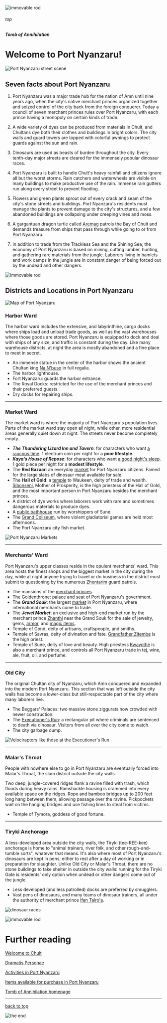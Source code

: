 
![immovable rod](../../images/immovable-rod.jpg)

###### top

##### Tomb of Annihilation

# Welcome to **Port Nyanzaru**!

![Port Nyanzaru street scene](images/port-nyanzaru.jpg)

## Seven facts about Port Nyanzaru

1. Port Nyanzaru was a major trade hub for the nation of Amn until nine years ago, when the city's native merchant princes organized together and seized control of the city back from the foreign conquerer. Today a council of seven merchant princes rules over Port Nyanzaru, with each prince having a monopoly on certain kinds of trade.

2. A wide variety of dyes can be produced from materials in Chult, and Chultans dye both their clothes and buildings in bright colors. The city walls and guard towers are topped with colorful awnings to protect guards against the sun and rain.

3. Dinosaurs are used as beasts of burden throughout the city. Every tenth-day major streets are cleared for the immensely popular dinosaur races.

4. Port Nyanzaru is built to handle Chult's heavy rainfall and citizens ignore all but the worst storms. Rain catchers and waterwheels are visible on many buildings to make productive use of the rain. Immense rain gutters run along every street to prevent flooding.

5. Flowers and green plants sprout out of every crack and seam of the city's stone streets and buildings. Port Nyanzaru's residents must manage the plants to prevent damage to the city's structures, and a few abandoned buildings are collapsing under creeping vines and moss.

6. A gargantuan dragon turtle called [Aremag](dramatis_personae.md#aremag) patrols the Bay of Chult and demands treasure from ships that pass through while going to or from Port Nyanzaru.

7. In addition to trade from the Trackless Sea and the Shining Sea, the economy of Port Nyanzaru is based on mining, cutting lumber, hunting, and gathering rare materials from the jungle. Laborers living in hamlets and work camps in the jungle are in constant danger of being forced out by the undead and other dangers.

![immovable rod](../../images/immovable-rod.jpg)

## Districts and Locations in Port Nyanzaru

![Map of Port Nyanzaru](images/port-nyanzaru.png)

### Harbor Ward
The harbor ward includes the extensive, and labyrinthine, cargo docks where ships load and unload trade goods, as well as the vast warehouses where those goods are stored. Port Nyanzaru is equipped to dock and deal with ships of any size, and traffic is constant during the day. Like many warehouse districts, at night the area is mostly abandoned and a fine place to meet in secret.

- An immense statue in the center of the harbor shows the ancient Chultan king [Na N'buso](dramatis_personae.md#na-nbuso) in full regalia.
- The harbor lighthouse.
- Fort Nyanzaru: guards the harbor entrance.
- The Royal Docks: restricted for the use of the merchant princes and their preferred guests.
- Dry docks for repairing ships.

---

### Market Ward
The market ward is where the majority of Port Nyanzaru's population lives. Parts of the market ward stay open all night, while other, more residential areas generally quiet down at night. The streets never become completely empty.

- _**The Thundering Lizard Inn and Tavern**_: for characters who want [a raucous time](activities_in_Port_Nyanzaru.md#port-nyanzaru-the-thundering-lizard-tavern). 1 electrum coin per night for a **poor lifestyle**.
- _**Kaya's House of Repose**_: for characters who want [a good night's sleep](activities_in_Port_Nyanzaru.md#port-nyanzaru-kayas-house-of-repose). 1 gold piece per night for a **modest lifestyle**.
- The __Red Bazaar__: an everyday [market](activities_in_Port_Nyanzaru.md#selling-loot-or-items) for Port Nyanzaru citizens. Famed for the large slabs of dinosaur meat available for sale.
- The __Hall of Gold__: a [temple](activities_in_Port_Nyanzaru.md#worshipping) to Waukeen, deity of trade and wealth. [Sibonseni](dramatis_personae.md#sibonseni-mother-of-prosperity), Mother of Prosperity, is the high priestess of the Hall of Gold, and the most important person in Port Nyanzaru besides the merchant princes.
- A district of dye works where laborers work with rare and sometimes dangerous materials to produce dyes.
- A [public bathhouse](activities_in_Port_Nyanzaru.md#port-nyanzaru-public-baths-of-sune) run by worshippers of Sune.
- The [Grand Coliseum](activities_in_Port_Nyanzaru.md#port-nyanzaru-the-grand-coliseum), where violent gladiatorial games are held most afternoons.
- The Port Nyanzaru city fish market.

![Port Nyanzaru Markets](images/buying.jpg)

---

### Merchants' Ward
Port Nyanzaru's upper classes reside in the opulent merchants' ward. This area hosts the finest shops and the biggest market in the city during the day, while at night anyone trying to travel or do business in the district must submit to questioning by the numerous [Zhentarim](dramatis_personae.md#the-zhentarim) guard patrols.

- The mansions of the [merchant princes](list_of_items_available_for_purchase_in_Port_Nyanzaru.md#top).
- The Goldenthrone: palace and seat of Port Nyanzaru's government.
- The _**Grand Souk**_: the largest [market](activities_in_Port_Nyanzaru.md#selling-loot-or-items) in Port Nyanzaru, where international merchants come to trade.
- The **_Jewel Market_**: an exclusive and high-end market run by the merchant prince [Zhanthi](dramatis_personae.md#zhanthi) near the Grand Souk for the sale of jewelry, gems, [armor](list_of_items_available_for_purchase_in_Port_Nyanzaru.md#mundane-items), and [magic items](activities_in_Port_Nyanzaru.md#buying-a-magic-item).
- Temple of Gond, deity of artisans, craftspeople, and smiths.
- Temple of Savras, deity of divination and fate. [Grandfather Zitembe](dramatis_personae.md#grandfather-zitembe) is the high priest.
- Temple of Sune, deity of love and beauty. High priestess [Kwayothé](list_of_items_available_for_purchase_in_Port_Nyanzaru.md#kwayothé) is also a merchant prince, and controls all Port Nyanzaru trade in tej, wine, ale, fruit, oil, and perfume.

---

### Old City
The original Chultan city of Nyanzaru, which Amn conquered and expanded into the modern Port Nyanzaru. This section that was left outside the city walls has become a lower-class but still-respectable part of the city where many laborers live.

- The Beggars' Palaces: two massive stone ziggurats now crowded with newer construction.
- The [Executioner's Run](activities_in_Port_Nyanzaru.md#port-nyanzaru-the-executioners-run): a rectangular pit where criminals are sentenced to death via dinosaur. Visitors from all over the city come to watch.
- The city garbage dump.

![Velociraptors like those at the Executioner's Run](images/raptors_raph04art.jpg)

---

### Malar's Throat
People with nowhere else to go in Port Nyanzaru are eventually forced into Malar's Throat, the slum district outside the city walls.

Two deep, jungle-covered ridges flank a ravine filled with trash, which floods during heavy rains. Ramshackle housing is crammed into every available space on the ridges. Rope and bamboo bridges up to 200 feet long hang between them, allowing passage over the ravine. Pickpockets wait on the hanging bridges and use fishing lines to steal from victims.

- Temple of Tymora, goddess of good fortune.

---

### Tiryki Anchorage
A less-developed area outside the city walls, the Tiryki (tee-REE-kee) anchorage is home to "animal trainers, river folk, and other rough-and-tumble sorts", whatever that means. It's also where most of Port Nyanzaru's dinosaurs are kept in pens, either to rest after a day of working or in preparation for slaughter. Unlike Old City or Malar's Throat, there are no stone buildings to take shelter in outside the city walls: running for the Tiryki Gate is residents' only option when undead or other dangers come out of the jungle.

- Less developed (and less patrolled) docks are preferred by smugglers.
- Vast pens of dinosaurs, and many teams of dinosaur trainers, all under the authority of merchant prince [Ifan Talro'a](list_of_items_available_for_purchase_in_Port_Nyanzaru.md#ifan-talroa).

![dinosaur races](images/dinosaur-races.png)

![immovable rod](../../images/immovable-rod.jpg)

# Further reading

[Welcome to Chult](introduction.md#welcome-to-chult)

[Dramatis Personae](dramatis_personae.md#top)

[Activities in Port Nyanzaru](activities_in_Port_Nyanzaru.md#top)

[Items available for purchase in Port Nyanzaru](list_of_items_available_for_purchase_in_Port_Nyanzaru.md#jessamine)

[Tomb of Annihilation homepage](README.md#top)

---

[back to top](#top)

![the end](../../images/toa-end.jpg)